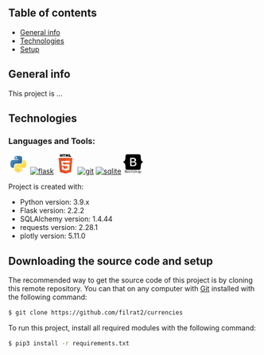 ## Table of contents
* [General info](#general-info)
* [Technologies](#technologies)
* [Setup](#downloading-the-source-code-and-setup)

## General info
This project is ...
	
## Technologies
<h3 align="left">Languages and Tools:</h3>
<p align="left"><a href="https://www.python.org" target="_blank" rel="noreferrer"> <img src="https://raw.githubusercontent.com/devicons/devicon/master/icons/python/python-original.svg" alt="python" width="40" height="40"/></a> <a href="https://flask.palletsprojects.com/" target="_blank" rel="noreferrer"> <img src="https://www.vectorlogo.zone/logos/pocoo_flask/pocoo_flask-icon.svg" alt="flask" width="40" height="40"/></a> <a href="https://www.w3.org/html/" target="_blank" rel="noreferrer"> <img src="https://raw.githubusercontent.com/devicons/devicon/master/icons/html5/html5-original-wordmark.svg" alt="html5" width="40" height="40"/></a> <a href="https://git-scm.com/" target="_blank" rel="noreferrer"> <img src="https://www.vectorlogo.zone/logos/git-scm/git-scm-icon.svg" alt="git" width="40" height="40"/></a> <a href="https://www.sqlite.org/" target="_blank" rel="noreferrer"> <img src="https://www.vectorlogo.zone/logos/sqlite/sqlite-icon.svg" alt="sqlite" width="40" height="40"/></a> <a href="https://getbootstrap.com" target="_blank" rel="noreferrer"> <img src="https://raw.githubusercontent.com/devicons/devicon/master/icons/bootstrap/bootstrap-plain-wordmark.svg" alt="bootstrap" width="40" height="40"/></a></p>

Project is created with:
* Python version: 3.9.x
* Flask version: 2.2.2
* SQLAlchemy version: 1.4.44
* requests version: 2.28.1
* plotly version: 5.11.0

	
## Downloading the source code and setup

The recommended way to get the source code of this project is by cloning this remote repository. You can that on any computer with [Git](https://github.com/git-guides/install-git)  installed with the following command:
``` bash
$ git clone https://github.com/filrat2/currencies
```

To run this project, install all required modules with the following command:
``` bash
$ pip3 install -r requirements.txt
```
